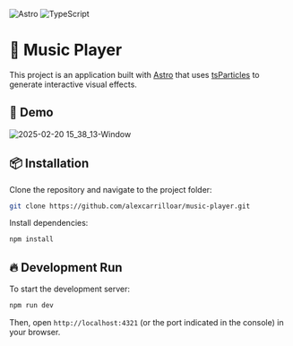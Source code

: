 ![Astro](https://img.shields.io/badge/astro-%232C2052.svg?style=for-the-badge&logo=astro&logoColor=white)
![TypeScript](https://img.shields.io/badge/typescript-%23007ACC.svg?style=for-the-badge&logo=typescript&logoColor=white)
# 🎵 Music Player 

This project is an application built with [Astro](https://astro.build/) that uses [tsParticles](https://particles.js.org/) to generate interactive visual effects.

## 🚀 Demo
![2025-02-20 15_38_13-Window](https://github.com/user-attachments/assets/6a174cd9-ca72-4ced-a11b-748f641b6eaa)

## 📦 Installation

Clone the repository and navigate to the project folder:

```sh
git clone https://github.com/alexcarrilloar/music-player.git
```

Install dependencies:


```sh
npm install
```

## 🔥 Development Run

To start the development server:

```sh
npm run dev
```

Then, open `http://localhost:4321` (or the port indicated in the console) in your browser.
